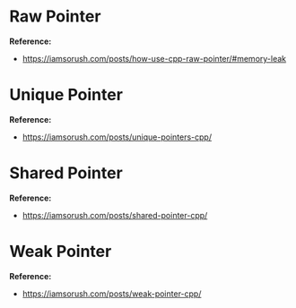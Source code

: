 # Raw Pointer
**Reference:**
- https://iamsorush.com/posts/how-use-cpp-raw-pointer/#memory-leak

# Unique Pointer
**Reference:**
- https://iamsorush.com/posts/unique-pointers-cpp/

# Shared Pointer
**Reference:**
- https://iamsorush.com/posts/shared-pointer-cpp/

# Weak Pointer
**Reference:**
- https://iamsorush.com/posts/weak-pointer-cpp/

